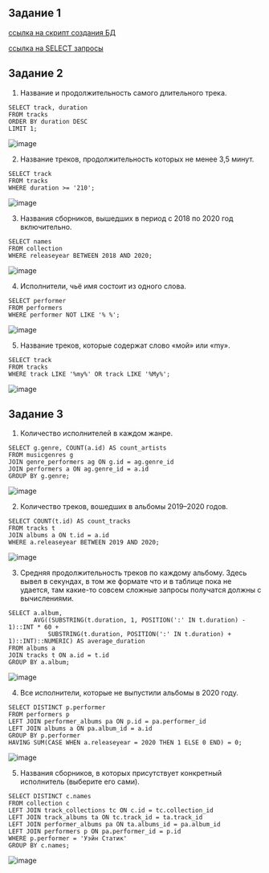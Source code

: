 ## Задание 1
[ссылка на скрипт создания БД](https://github.com/Destian1995/HW-python-netology/blob/main/SUBD/create_DB.sql)

[ссылка на SELECT запросы](https://github.com/Destian1995/HW-python-netology/blob/main/SUBD/select.sql)
## Задание 2
1. Название и продолжительность самого длительного трека.
```
SELECT track, duration
FROM tracks
ORDER BY duration DESC
LIMIT 1;
```
![image](https://github.com/Destian1995/HW-python-netology/assets/106807250/ccefe2ee-716f-4f6d-9d41-c5734f029c6b)

2. Название треков, продолжительность которых не менее 3,5 минут.
```
SELECT track
FROM tracks
WHERE duration >= '210';
```
![image](https://github.com/Destian1995/HW-python-netology/assets/106807250/b219ec09-d0ae-4480-97a4-2841395c3692)

3. Названия сборников, вышедших в период с 2018 по 2020 год включительно.
```
SELECT names
FROM collection
WHERE releaseyear BETWEEN 2018 AND 2020;
```
![image](https://github.com/Destian1995/HW-python-netology/assets/106807250/b150b553-b019-40d3-a2a0-70b75fca3b14)

4. Исполнители, чьё имя состоит из одного слова.
```
SELECT performer
FROM performers
WHERE performer NOT LIKE '% %';
```
![image](https://github.com/Destian1995/HW-python-netology/assets/106807250/51fb69ac-f2d2-49fc-a391-458cb935ccc8)

5. Название треков, которые содержат слово «мой» или «my».
```
SELECT track
FROM tracks
WHERE track LIKE '%my%' OR track LIKE '%My%';
```
![image](https://github.com/Destian1995/HW-python-netology/assets/106807250/1df81e08-eb96-4029-9da2-cfc61d3df01f)


## Задание 3


1. Количество исполнителей в каждом жанре.
```
SELECT g.genre, COUNT(a.id) AS count_artists
FROM musicgenres g
JOIN genre_performers ag ON g.id = ag.genre_id
JOIN performers a ON ag.genre_id = a.id
GROUP BY g.genre;
```
![image](https://github.com/Destian1995/HW-python-netology/assets/106807250/62f55305-1d26-4b1b-a0b9-41cd73c0bf3c)


2. Количество треков, вошедших в альбомы 2019–2020 годов.
```
SELECT COUNT(t.id) AS count_tracks
FROM tracks t
JOIN albums a ON t.id = a.id
WHERE a.releaseyear BETWEEN 2019 AND 2020;
```
![image](https://github.com/Destian1995/HW-python-netology/assets/106807250/0432deb5-d424-45df-8076-dcbd562192a9)


3. Средняя продолжительность треков по каждому альбому.
Здесь вывел в секундах, в том же формате что и в таблице пока не удается, там какие-то совсем сложные запросы получатся должны с вычислениями.
```
SELECT a.album, 
       AVG((SUBSTRING(t.duration, 1, POSITION(':' IN t.duration) - 1)::INT * 60 + 
           SUBSTRING(t.duration, POSITION(':' IN t.duration) + 1)::INT)::NUMERIC) AS average_duration
FROM albums a
JOIN tracks t ON a.id = t.id
GROUP BY a.album;
```
![image](https://github.com/Destian1995/HW-python-netology/assets/106807250/5b845bf2-6675-47fb-a082-0a66893a7a4f)


4. Все исполнители, которые не выпустили альбомы в 2020 году.

```
SELECT DISTINCT p.performer
FROM performers p
LEFT JOIN performer_albums pa ON p.id = pa.performer_id
LEFT JOIN albums a ON pa.album_id = a.id
GROUP BY p.performer
HAVING SUM(CASE WHEN a.releaseyear = 2020 THEN 1 ELSE 0 END) = 0; 
```
![image](https://github.com/Destian1995/HW-python-netology/assets/106807250/440c5573-d6ba-4785-811e-880e461cb9bf)


5. Названия сборников, в которых присутствует конкретный исполнитель (выберите его сами).
```
SELECT DISTINCT c.names
FROM collection c 
LEFT JOIN track_collections tc ON c.id = tc.collection_id
LEFT JOIN track_albums ta ON tc.track_id = ta.track_id 
LEFT JOIN performer_albums pa ON ta.albums_id = pa.album_id 
LEFT JOIN performers p ON pa.performer_id = p.id 
WHERE p.performer = 'Уэйн Статик'
GROUP BY c.names;
```

![image](https://github.com/Destian1995/HW-python-netology/assets/106807250/27f54194-7d3e-4dfa-b18d-c8310ad355ee)


